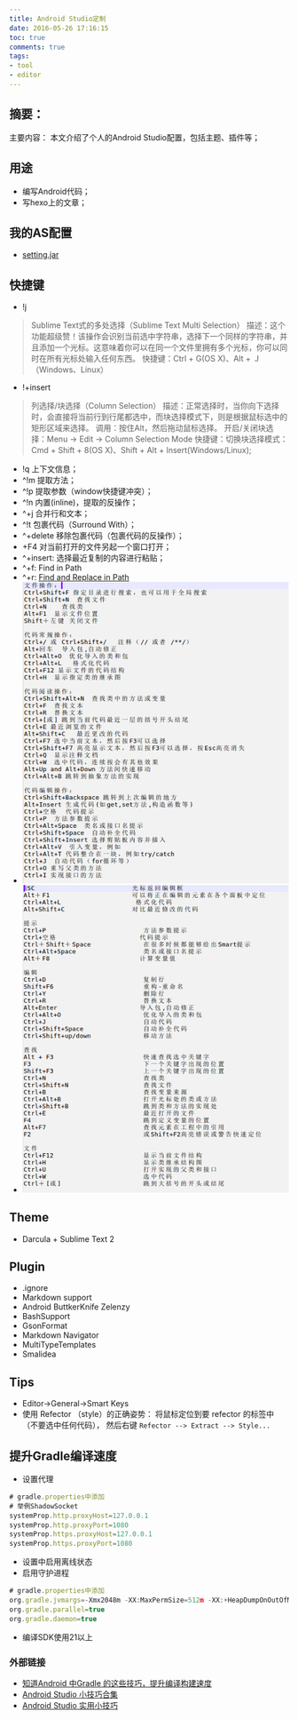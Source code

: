 ```yaml
---
title: Android Studio定制
date: 2016-05-26 17:16:15
toc: true
comments: true
tags:
- tool
- editor
---
```



## 摘要：
主要内容：
本文介绍了个人的Android Studio配置，包括主题、插件等；


## 用途
- 编写Android代码；
- 写hexo上的文章；

## 我的AS配置
- [setting.jar](https://github.com/lyloou/lou/tree/master/tools)

## 快捷键
- !j
>  Sublime Text式的多处选择（Sublime Text Multi Selection）
>  描述：这个功能超级赞！该操作会识别当前选中字符串，选择下一个同样的字符串，并且添加一个光标。这意味着你可以在同一个文件里拥有多个光标，你可以同时在所有光标处输入任何东西。
>  快捷键：Ctrl + G(OS X)、Alt + Ｊ（Windows、Linux）

- !+insert
> 列选择/块选择（Column Selection）
> 描述：正常选择时，当你向下选择时，会直接将当前行到行尾都选中，而块选择模式下，则是根据鼠标选中的矩形区域来选择。
> 调用：按住Alt，然后拖动鼠标选择。
> 开启/关闭块选择：Menu → Edit → Column Selection Mode
> 快捷键：切换块选择模式：Cmd + Shift + 8(OS X)、Shift + Alt + Insert﻿(Windows/Linux);

- !q 上下文信息；
- ^!m 提取方法；
- ^!p 提取参数（window快捷键冲突）；
- ^!n 内置(inline)，提取的反操作；
- ^+j 合并行和文本；
- ^!t 包裹代码（Surround With）；
- ^+delete 移除包裹代码（包裹代码的反操作）；
- +F4 对当前打开的文件另起一个窗口打开；
- ^+insert: 选择最近复制的内容进行粘贴；
- ^+f: Find in Path
- ^+r: [Find and Replace in Path](https://www.jetbrains.com/help/idea/find-and-replace-in-path.html)
- ![askey](./askey.png)
- ![askey](./askey2.png)

## Theme
- Darcula + Sublime Text 2

## Plugin
- .ignore
- Markdown support
- Android ButtkerKnife Zelenzy
- BashSupport
- GsonFormat
- Markdown Navigator
- MultiTypeTemplates
- Smalidea

## Tips
- Editor->General->Smart Keys
- 使用 Refector （style）的正确姿势：
    将鼠标定位到要 refector 的标签中（不要选中任何代码），
    然后右键 `Refector --> Extract --> Style...`

## 提升Gradle编译速度
- 设置代理
``` js
# gradle.properties中添加
# 举例ShadowSocket
systemProp.http.proxyHost=127.0.0.1
systemProp.http.proxyPort=1080
systemProp.https.proxyHost=127.0.0.1
systemProp.https.proxyPort=1080
```
- 设置中启用离线状态
- 启用守护进程
``` js
# gradle.properties中添加
org.gradle.jvmargs=-Xmx2048m -XX:MaxPermSize=512m -XX:+HeapDumpOnOutOfMemoryError -Dfile.encoding=UTF-8
org.gradle.parallel=true
org.gradle.daemon=true
```
- 编译SDK使用21以上

### 外部链接
- [知道Android 中Gradle 的这些技巧，提升编译构建速度](http://tikitoo.github.io/2016/05/26/android-studio-gradle-build-run-faster/)
- [Android Studio 小技巧合集](http://jaeger.itscoder.com/android/2016/02/14/android-studio-tips.html)
- [Android Studio 实用小技巧](https://mp.weixin.qq.com/s?__biz=MzIwMzYwMTk1NA==&mid=2247485764&idx=1&sn=f816c73c1bc0d024d877f5f5371488b7&chksm=96cda809a1ba211faf50e83386c40d74bc71a24bd420f22cffda6a3d62a64ded6b5695a20d59&mpshare=1&scene=23&srcid=0717PkrJrg2LIqVFH25udp60&utm_medium=email&utm_source=gank.io#rd)
